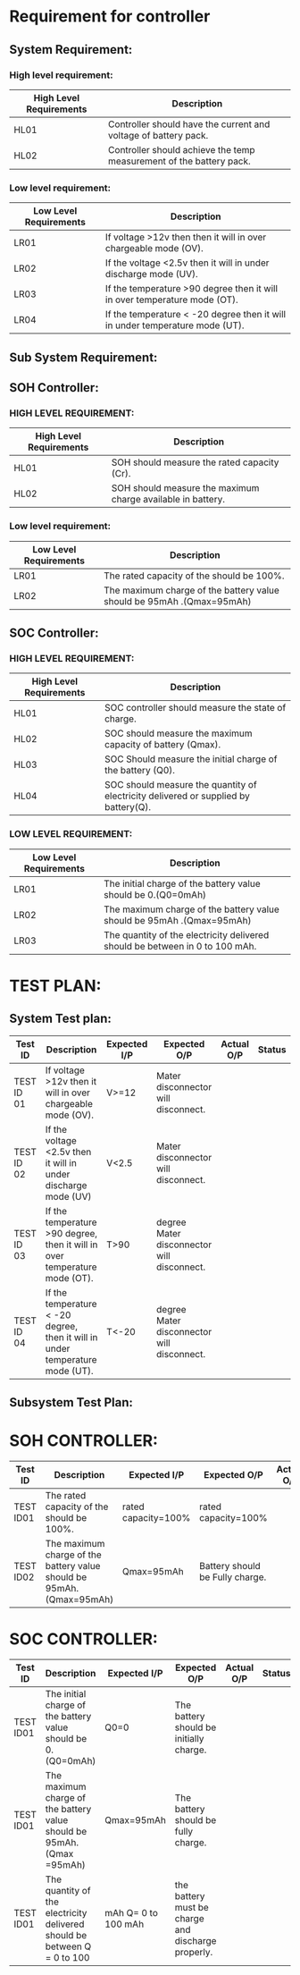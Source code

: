 # Requirement for controller

## System Requirement:
### High level requirement:
| High Level Requirements |	Description |
| ------------------------ | ----------- |
|HL01|Controller should have the current and voltage of battery pack.|
|HL02|	Controller should achieve the temp measurement of the battery pack.|

### Low level requirement:


| Low Level Requirements |	Description |
| ------------------------ | ----------- |
|LR01|	If voltage >12v then then it will in over chargeable mode (OV).|
|LR02|	If the voltage <2.5v then it will in under discharge mode (UV).|
|LR03 |	If the temperature >90 degree then it will in over temperature mode (OT).|
|LR04	|If the temperature < -20 degree then it will in under temperature mode (UT).|


## Sub System Requirement:

## SOH Controller:

### HIGH LEVEL REQUIREMENT:
| High Level Requirements |	Description |
| ------------------------ | ----------- |
| HL01	|SOH should measure the rated capacity (Cr).|
|HL02	|SOH should measure the maximum charge available in battery.|


### Low level requirement:
| Low Level Requirements |	Description |
| ------------------------ | ----------- |
|LR01	|The rated capacity of the should be 100%.|
|LR02	|The maximum charge of the battery value should be 95mAh .(Qmax=95mAh)|

 ## SOC Controller:
### HIGH LEVEL REQUIREMENT:

| High Level Requirements |	Description |
| ------------------------ | ----------- |
|HL01	|SOC controller should measure the state of charge.|
|HL02|	SOC should measure the maximum capacity of battery (Qmax).|
|HL03	|SOC Should measure the initial charge of the battery (Q0).|
|HL04	|SOC should measure the quantity of electricity delivered or supplied by battery(Q).|


### LOW LEVEL REQUIREMENT:

| Low Level Requirements |	Description |
| ------------------------ | ----------- |
|LR01 |	The initial charge of the battery value should be 0.(Q0=0mAh)|
|LR02	|The maximum charge of the battery value should be 95mAh .(Qmax=95mAh)|
|LR03	|The quantity of the electricity delivered should be between in 0 to 100 mAh.|



# TEST PLAN:
## System Test plan:


 | Test ID | Description           | Expected I/P                                   | Expected O/P    | Actual O/P      | Status    |
 |---------|-----------------------|------------------------------------------------------|----------------------|-----------------|-----------|
 |TEST ID 01|	If voltage >12v then it will in over chargeable mode (OV).	|V>=12|Mater disconnector will disconnect.| |	
 |TEST ID 02|If the voltage <2.5v then it will in under discharge mode (UV)	|V<2.5|	Mater disconnector will disconnect.| |	
 |TEST ID 03|	If the temperature >90 degree, then it will in over temperature mode (OT).|	T>90 |degree	Mater disconnector will disconnect.| |	
 |TEST ID 04	|If the temperature < -20 degree, then it will in under temperature mode (UT).|	T<-20| degree	Mater disconnector will disconnect.| |
		
    
 

## Subsystem Test Plan:
 # SOH CONTROLLER:
 
 
 | Test ID | Description           | Expected I/P                                   | Expected O/P    | Actual O/P      | Status    |
 |---------|-----------------------|------------------------------------------------------|----------------------|-----------------|-----------|
 |TEST ID01|	The rated capacity of the should be 100%.|	rated capacity=100%	|rated capacity=100%| |
 |TEST ID02|The maximum charge of the battery value should be 95mAh.(Qmax=95mAh)|Qmax=95mAh|	Battery should be Fully charge.| |
 
 # SOC CONTROLLER:
  
 | Test ID | Description           | Expected I/P                                   | Expected O/P    | Actual O/P      | Status    |
 |---------|-----------------------|------------------------------------------------------|----------------------|-----------------|-----------|
 |TEST ID01|	The initial charge of the battery value should be 0.(Q0=0mAh)|	Q0=0	|The battery should be initially charge.| |		
 |TEST ID01	|The maximum charge of the battery value should be 95mAh.(Qmax =95mAh)	|Qmax=95mAh|	The battery should be fully charge.	| |	
 |TEST ID01	|The quantity of the electricity delivered should be between Q = 0 to 100 |mAh	Q= 0 to 100 mAh|	the battery must be charge and discharge properly.| |	



 
















